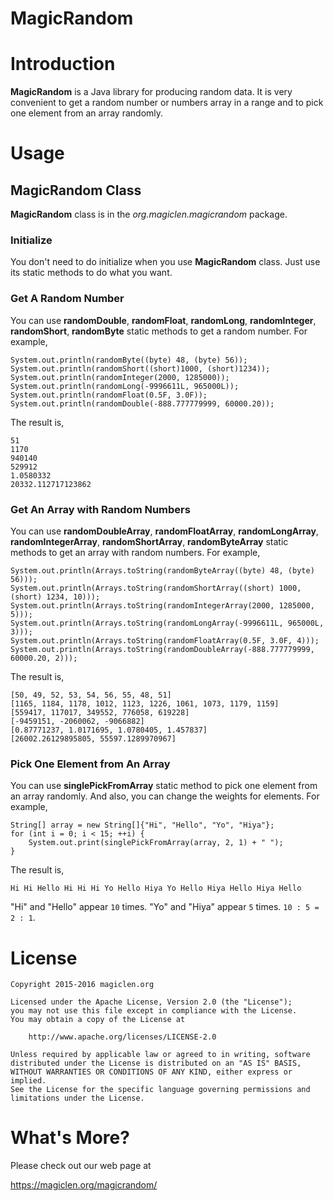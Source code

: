 MagicRandom
=================================

# Introduction

**MagicRandom** is a Java library for producing random data. It is very convenient to get a random number or numbers array in a range and to pick one element from an array randomly.

# Usage

## MagicRandom Class

**MagicRandom** class is in the *org.magiclen.magicrandom* package.

### Initialize

You don't need to do initialize when you use **MagicRandom** class. Just use its static methods to do what you want.

### Get A Random Number

You can use **randomDouble**, **randomFloat**, **randomLong**, **randomInteger**, **randomShort**, **randomByte** static methods to get a random number. For example,

    System.out.println(randomByte((byte) 48, (byte) 56));
    System.out.println(randomShort((short)1000, (short)1234));
    System.out.println(randomInteger(2000, 1285000));
    System.out.println(randomLong(-9996611L, 965000L));
    System.out.println(randomFloat(0.5F, 3.0F));
    System.out.println(randomDouble(-888.777779999, 60000.20));

The result is,

    51
    1170
    940140
    529912
    1.0580332
    20332.112717123862

### Get An Array with Random Numbers

You can use **randomDoubleArray**, **randomFloatArray**, **randomLongArray**, **randomIntegerArray**, **randomShortArray**, **randomByteArray** static methods to get an array with random numbers. For example,

    System.out.println(Arrays.toString(randomByteArray((byte) 48, (byte) 56)));
    System.out.println(Arrays.toString(randomShortArray((short) 1000, (short) 1234, 10)));
    System.out.println(Arrays.toString(randomIntegerArray(2000, 1285000, 5)));
    System.out.println(Arrays.toString(randomLongArray(-9996611L, 965000L, 3)));
    System.out.println(Arrays.toString(randomFloatArray(0.5F, 3.0F, 4)));
    System.out.println(Arrays.toString(randomDoubleArray(-888.777779999, 60000.20, 2)));

The result is,

    [50, 49, 52, 53, 54, 56, 55, 48, 51]
    [1165, 1184, 1178, 1012, 1123, 1226, 1061, 1073, 1179, 1159]
    [559417, 117017, 349552, 776058, 619228]
    [-9459151, -2060062, -9066882]
    [0.87771237, 1.0171695, 1.0780405, 1.457837]
    [26002.26129895805, 55597.1289970967]

### Pick One Element from An Array

You can use **singlePickFromArray** static method to pick one element from an array randomly. And also, you can change the weights for elements. For example,

    String[] array = new String[]{"Hi", "Hello", "Yo", "Hiya"};
    for (int i = 0; i < 15; ++i) {
        System.out.print(singlePickFromArray(array, 2, 1) + " ");
    }

The result is,

    Hi Hi Hello Hi Hi Hi Yo Hello Hiya Yo Hello Hiya Hello Hiya Hello

"Hi" and "Hello" appear `10` times. "Yo" and "Hiya" appear `5` times. `10 : 5 = 2 : 1`.

# License

    Copyright 2015-2016 magiclen.org

    Licensed under the Apache License, Version 2.0 (the "License");
    you may not use this file except in compliance with the License.
    You may obtain a copy of the License at

        http://www.apache.org/licenses/LICENSE-2.0

    Unless required by applicable law or agreed to in writing, software
    distributed under the License is distributed on an "AS IS" BASIS,
    WITHOUT WARRANTIES OR CONDITIONS OF ANY KIND, either express or implied.
    See the License for the specific language governing permissions and
    limitations under the License.

# What's More?

Please check out our web page at

https://magiclen.org/magicrandom/
